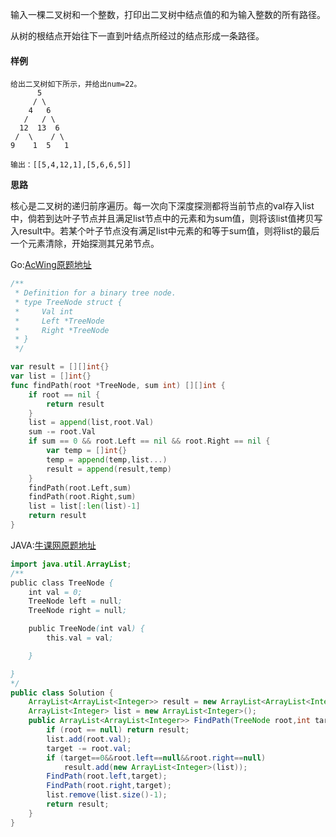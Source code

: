 输入一棵二叉树和一个整数，打印出二叉树中结点值的和为输入整数的所有路径。

从树的根结点开始往下一直到叶结点所经过的结点形成一条路径。

#### 样例

```
给出二叉树如下所示，并给出num=22。
      5
     / \
    4   6
   /   / \
  12  13  6
 /  \    / \
9    1  5   1

输出：[[5,4,12,1],[5,6,6,5]]
```

**思路**

核心是二叉树的递归前序遍历。每一次向下深度探测都将当前节点的val存入list中，倘若到达叶子节点并且满足list节点中的元素和为sum值，则将该list值拷贝写入result中。若某个叶子节点没有满足list中元素的和等于sum值，则将list的最后一个元素清除，开始探测其兄弟节点。

Go:[AcWing原题地址](https://www.acwing.com/problem/content/description/45/)

```go
/**
 * Definition for a binary tree node.
 * type TreeNode struct {
 *     Val int
 *     Left *TreeNode
 *     Right *TreeNode
 * }
 */

var result = [][]int{}
var list = []int{}
func findPath(root *TreeNode, sum int) [][]int {
    if root == nil {
        return result
    }
    list = append(list,root.Val)
    sum -= root.Val
    if sum == 0 && root.Left == nil && root.Right == nil {
        var temp = []int{}
        temp = append(temp,list...)
        result = append(result,temp)
    }
    findPath(root.Left,sum)
    findPath(root.Right,sum)
    list = list[:len(list)-1]
    return result
}
```



JAVA:[牛课网原题地址](https://www.nowcoder.com/practice/b736e784e3e34731af99065031301bca?tpId=13&tqId=11177&tPage=2&rp=1&ru=%2Fta%2Fcoding-interviews&qru=%2Fta%2Fcoding-interviews%2Fquestion-ranking)

```java
import java.util.ArrayList;
/**
public class TreeNode {
    int val = 0;
    TreeNode left = null;
    TreeNode right = null;

    public TreeNode(int val) {
        this.val = val;

    }

}
*/
public class Solution {
    ArrayList<ArrayList<Integer>> result = new ArrayList<ArrayList<Integer>>();
    ArrayList<Integer> list = new ArrayList<Integer>();
    public ArrayList<ArrayList<Integer>> FindPath(TreeNode root,int target) {
        if (root == null) return result;
        list.add(root.val);
        target -= root.val;
        if (target==0&&root.left==null&&root.right==null)
            result.add(new ArrayList<Integer>(list));
        FindPath(root.left,target);
        FindPath(root.right,target);
        list.remove(list.size()-1);
        return result;
    }
}
```

